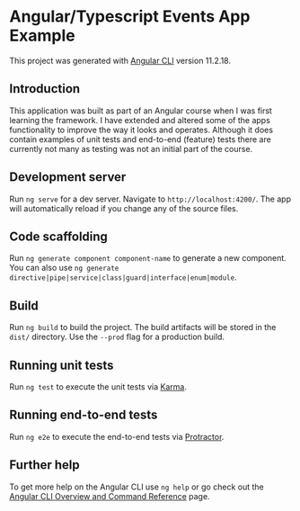 # Angular/Typescript Events App Example

This project was generated with [Angular CLI](https://github.com/angular/angular-cli) version 11.2.18.

## Introduction

This application was built as part of an Angular course when I was first learning the framework. I have extended and altered some of the apps functionality to improve the way it looks and operates. Although it does contain examples of unit tests and end-to-end (feature) tests there are currently not many as testing was not an initial part of the course.

## Development server

Run `ng serve` for a dev server. Navigate to `http://localhost:4200/`. The app will automatically reload if you change any of the source files.

## Code scaffolding

Run `ng generate component component-name` to generate a new component. You can also use `ng generate directive|pipe|service|class|guard|interface|enum|module`.

## Build

Run `ng build` to build the project. The build artifacts will be stored in the `dist/` directory. Use the `--prod` flag for a production build.

## Running unit tests

Run `ng test` to execute the unit tests via [Karma](https://karma-runner.github.io).

## Running end-to-end tests

Run `ng e2e` to execute the end-to-end tests via [Protractor](http://www.protractortest.org/).

## Further help

To get more help on the Angular CLI use `ng help` or go check out the [Angular CLI Overview and Command Reference](https://angular.io/cli) page.
